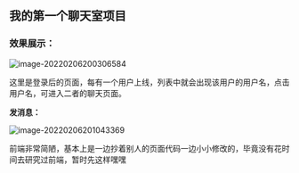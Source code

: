 ## 我的第一个聊天室项目

### 效果展示：

![image-20220206200306584](C:\Users\ASUS\AppData\Roaming\Typora\typora-user-images\image-20220206200306584.png)

这里是登录后的页面，每有一个用户上线，列表中就会出现该用户的用户名，点击用户名，可进入二者的聊天页面。

**发消息：**

![image-20220206201043369](C:\Users\ASUS\AppData\Roaming\Typora\typora-user-images\image-20220206201043369.png)

前端非常简陋，基本上是一边抄着别人的页面代码一边小小修改的，毕竟没有花时间去研究过前端，暂时先这样嘿嘿

